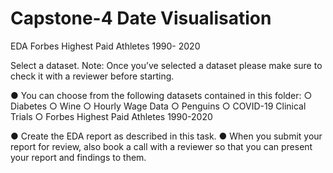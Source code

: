 # Capstone-4 Date Visualisation

EDA Forbes Highest Paid Athletes 1990- 2020

Select a dataset. Note: Once you’ve selected a dataset please make sure to check it
with a reviewer before starting.

● You can choose from the following datasets contained in this folder:
○ Diabetes
○ Wine
○ Hourly Wage Data
○ Penguins
○ COVID-19 Clinical Trials
○ Forbes Highest Paid Athletes 1990-2020

● Create the EDA report as described in this task.
● When you submit your report for review, also book a call with a reviewer so that you
can present your report and findings to them.

